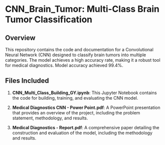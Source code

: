 # CNN_Brain_Tumor: Multi-Class Brain Tumor Classification

## Overview
This repository contains the code and documentation for a Convolutional Neural Network (CNN) designed to classify brain tumors into multiple categories. The model achieves a high accuracy rate, making it a robust tool for medical diagnostics. Model accuracy achieved 99.4%.

## Files Included
1. **CNN_Multi_Class_Building_GY.ipynb**: This Jupyter Notebook contains the code for building, training, and evaluating the CNN model.
  
2. **Medical Diagnostics CNN - Power Point.pdf**: A PowerPoint presentation that provides an overview of the project, including the problem statement, methodology, and results.
  
3. **Medical Diagnostics - Report.pdf**: A comprehensive paper detailing the construction and evaluation of the model, including the methodology and results.
